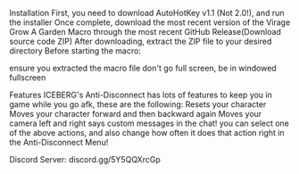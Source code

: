Installation
First, you need to download AutoHotKey v1.1 (Not 2.0!), and run the installer
Once complete, download the most recent version of the Virage Grow A Garden Macro through the most recent GitHub Release(Download source code ZIP)
After downloading, extract the ZIP file to your desired directory
Before starting the macro:

ensure you extracted the macro file
don't go full screen, be in windowed fullscreen

Features
ICEBERG's Anti-Disconnect has lots of features to keep you in game while you go afk, these are the following:
Resets your character
Moves your character forward and then backward again
Moves your camera left and right
says custom messages in the chat!
you can select one of the above actions, and also change how often it does that action right in the Anti-Disconnect Menu!

Discord Server: discord.gg/5Y5QQXrcGp
